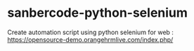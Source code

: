 # sanbercode-python-selenium
 Create automation script using python selenium for web : https://opensource-demo.orangehrmlive.com/index.php/
